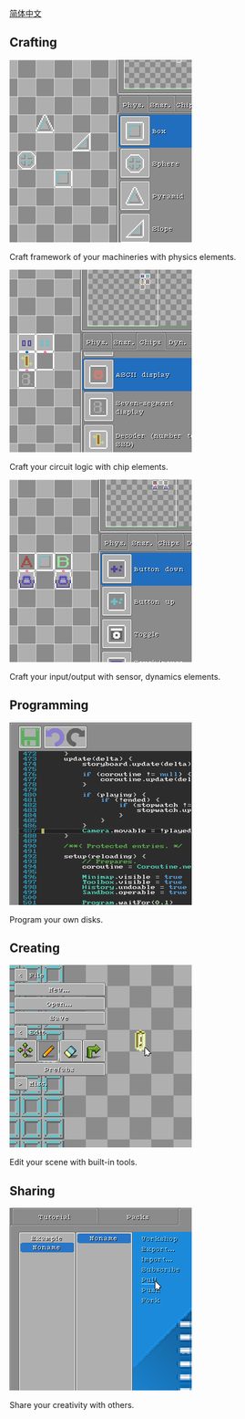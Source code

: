 [简体中文](https://paladin-t.github.io/crft/docs/slides_cn)

## Crafting

![](slides/slide0.png)

Craft framework of your machineries with physics elements.

![](slides/slide1.png)

Craft your circuit logic with chip elements.

![](slides/slide2.png)

Craft your input/output with sensor, dynamics elements.

## Programming

![](slides/slide3.png)

Program your own disks.

## Creating

![](slides/slide4.png)

Edit your scene with built-in tools.

## Sharing

![](slides/slide5.png)

Share your creativity with others.
